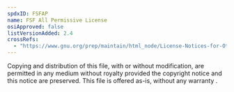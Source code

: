 ```yaml
---
spdxID: FSFAP
name: FSF All Permissive License
osiApproved: false
listVersionAdded: 2.4
crossRefs: 
  - "https://www.gnu.org/prep/maintain/html_node/License-Notices-for-Other-Files.html"
---
```


Copying and distribution of this file, with or without modification, are permitted in any medium without royalty provided the copyright notice and this notice are preserved. This file is offered as-is, without any warranty .
